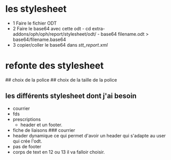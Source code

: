 # les stylesheet
- 1 Faire le fichier ODT
- 2 Faire le base64 avec cette odt
		- cd extra-addons/oph/oph/report/stylesheet/odt/
		- base64 filename.odt > base64/filename.base64
- 3 copier/coller le base64 dans *stt_report.xml*

# refonte des stylesheet
## choix de la police 
## choix de la taille de la police
## les différents stylesheet dont j'ai besoin
- courrier
- fds
- prescriptions
	- header et un footer.
- fiche de liaisons
### courrier 
- header dynamique ce qui permet d'avoir un header qui s'adapte au user qui crée l'odt.
- pas de footer
- corps de text en 12 ou 13 il va falloir choisir.
